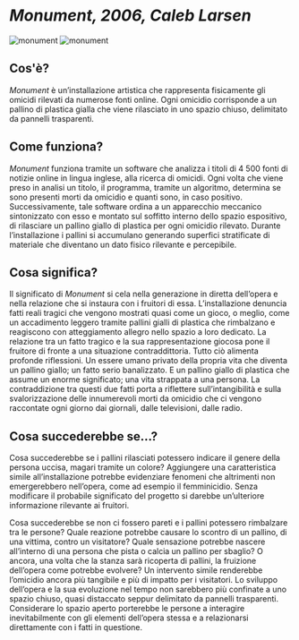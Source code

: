 # _Monument, 2006, Caleb Larsen_
  ![monument](http://www.asquare.org/networkresearch/wp-content/uploads/2008/10/monument-bbs.jpg) ![monument](https://avatars0.githubusercontent.com/u/16164842?s=400&v=4) 
  
   ## Cos'è?
   _Monument_ è un’installazione artistica che rappresenta fisicamente gli omicidi rilevati da numerose fonti online. 
   Ogni omicidio corrisponde a un pallino di plastica gialla che viene rilasciato in uno spazio chiuso, delimitato da pannelli trasparenti. 
   
   ## Come funziona?
   _Monument_ funziona tramite un software che analizza i titoli di 4 500 fonti di notizie online in lingua inglese, alla ricerca di omicidi. 
   Ogni volta che viene preso in analisi un titolo, il programma, tramite un algoritmo, determina se sono presenti morti da omicidio e quanti sono, in caso positivo. 
   Successivamente, tale software ordina a un apparecchio meccanico sintonizzato con esso e montato sul soffitto interno dello spazio espositivo, di rilasciare un pallino giallo di plastica per ogni omicidio rilevato. 
   Durante l’installazione i pallini si accumulano generando superfici stratificate di materiale che diventano un dato fisico rilevante e percepibile.

   ## Cosa significa?
   Il significato di _Monument_ si cela nella generazione in diretta dell’opera e nella relazione che si instaura con i fruitori di essa. 
   L’installazione denuncia fatti reali tragici che vengono mostrati quasi come un gioco, o meglio, come un accadimento leggero tramite pallini gialli di plastica che rimbalzano e reagiscono con atteggiamento allegro nello spazio a loro dedicato. 
   La relazione tra un fatto tragico e la sua rappresentazione giocosa pone il fruitore di fronte a una situazione contraddittoria. 
   Tutto ciò alimenta profonde riflessioni. Un essere umano privato della propria vita che diventa un pallino giallo; un fatto serio banalizzato. 
   E un pallino giallo di plastica che assume un enorme significato; una vita strappata a una persona. 
   La contraddizione tra questi due fatti porta a riflettere sull’intangibilità e sulla svalorizzazione delle innumerevoli morti da omicidio che ci vengono raccontate ogni giorno dai giornali, dalle televisioni, dalle radio.
   
   ## Cosa succederebbe se...?
   Cosa succederebbe se i pallini rilasciati potessero indicare il genere della persona uccisa, magari tramite un colore? Aggiungere una caratteristica simile all’installazione potrebbe evidenziare fenomeni che altrimenti non emergerebbero nell’opera, come ad esempio il femminicidio. 
   Senza modificare il probabile significato del progetto si darebbe un’ulteriore informazione rilevante ai fruitori.
   
   Cosa succederebbe se non ci fossero pareti e i pallini potessero rimbalzare tra le persone? Quale reazione potrebbe causare lo scontro di un pallino, di una vittima, contro un visitatore? 
   Quale sensazione potrebbe nascere all’interno di una persona che pista o calcia un pallino per sbaglio? O ancora, una volta che la stanza sarà ricoperta di pallini, la fruizione dell’opera come potrebbe evolvere?
   Un intervento simile renderebbe l’omicidio ancora più tangibile e più di impatto per i visitatori. Lo sviluppo dell’opera e la sua evoluzione nel tempo non sarebbero più confinate a uno spazio chiuso, quasi distaccato seppur delimitato da pannelli trasparenti. 
   Considerare lo spazio aperto porterebbe le persone a interagire inevitabilmente con gli elementi dell’opera stessa e a relazionarsi direttamente con i fatti in questione.
